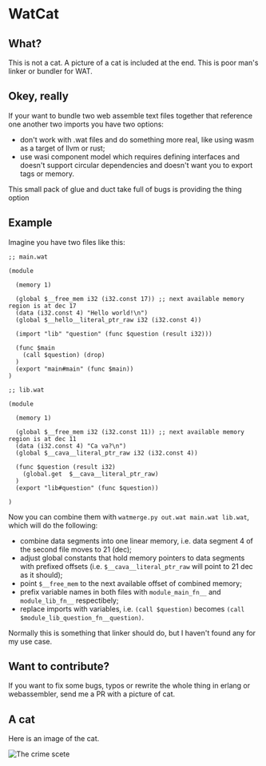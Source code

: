 # WatCat

## What?

This is not a cat. A picture of a cat is included at the end. This is poor man's linker or bundler for WAT.

## Okey, really

If your want to bundle two web assemble text files together that reference one another two imports
you have two options:

- don't work with .wat files and do something more real, like using wasm as a target of llvm or rust;
- use wasi component model which requires defining interfaces and doesn't support circular dependencies
  and doesn't want you to export tags or memory.


This small pack of glue and duct take full of bugs is providing the thing option


## Example


Imagine you have two files like this:


```
;; main.wat

(module

  (memory 1)

  (global $__free_mem i32 (i32.const 17)) ;; next available memory region is at dec 17
  (data (i32.const 4) "Hello world!\n")
  (global $__hello__literal_ptr_raw i32 (i32.const 4))

  (import "lib" "question" (func $question (result i32)))

  (func $main
    (call $question) (drop)
  )
  (export "main#main" (func $main))
)

;; lib.wat

(module

  (memory 1)

  (global $__free_mem i32 (i32.const 11)) ;; next available memory region is at dec 11
  (data (i32.const 4) "Ca va?\n")
  (global $__cava__literal_ptr_raw i32 (i32.const 4))

  (func $question (result i32)
    (global.get  $__cava__literal_ptr_raw)
  )
  (export "lib#question" (func $question))

)

```


Now you can combine them with `watmerge.py out.wat main.wat lib.wat`, which will do the following:

- combine data segments into one linear memory, i.e. data segment 4 of the second file moves to 21 (dec);
- adjust global constants that hold memory pointers to data segments with prefixed offsets (i.e. `$__cava__literal_ptr_raw` will point to 21 dec as it should);
- point `$__free_mem` to the next available offset of combined memory;
- prefix variable names in both files with `module_main_fn__` and `module_lib_fn__` respectibely;
- replace imports with variables, i.e. `(call $question)` becomes `(call $module_lib_question_fn__question)`.


Normally this is something that linker should do, but I haven't found any for my use case.

## Want to contribute?

If you want to fix some bugs, typos or rewrite the whole thing in erlang or webassembler, send me a PR with a picture of cat.


## A cat

Here is an image of the cat.

![The crime scete](https://github.com/muromec/watcat/blob/main/cat.jpg?raw=true)
